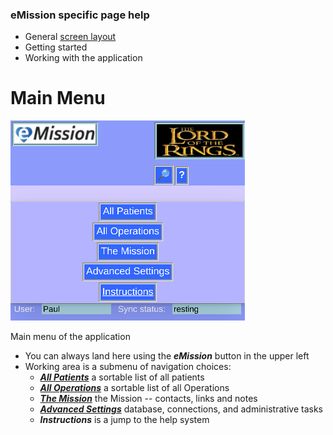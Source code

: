 ### eMission specific page help
* General [screen layout](GeneralLayout.md)
* Getting started
* Working with the application

# Main Menu
![](../images/MainMenu.png)

Main menu of the application

* You can always land here using the *__eMission__* button in the upper left
* Working area is a submenu of navigation choices:
  * [*__All Patients__*](AllPatients.md) a sortable list of all patients
  * [*__All Operations__*](AllOperations.md) a sortable list of all Operations
  * [*__The Mission__*](MissionList.md) the Mission -- contacts, links and notes
  * [*__Advanced Settings__*](Settings.md) database, connections, and administrative tasks
  * *__Instructions__* is a jump to the help system
